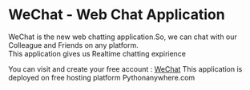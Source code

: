 # WeChat - Web Chat Application

WeChat is the new web chatting application.So, we can chat with our Colleague and Friends on any platform.<br>
This application gives us Realtime chatting expirience

You can visit and create your free account : <a href="shaikhmudassir.pythonanywhere.com">WeChat</a> 
This application is deployed on free hosting platform Pythonanywhere.com 
